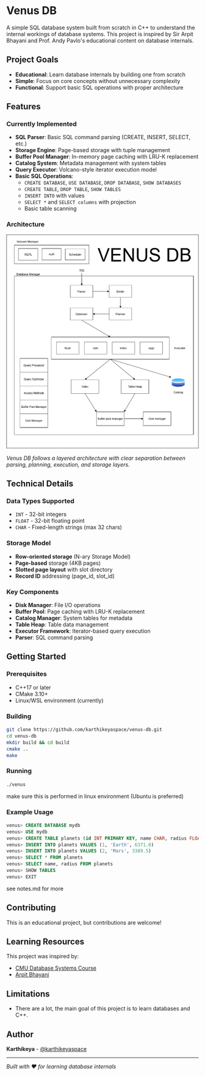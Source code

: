 # Venus DB

A simple SQL database system built from scratch in C++ to understand the internal workings of database systems. This project is inspired by Sir Arpit Bhayani and Prof. Andy Pavlo's educational content on database internals.

## Project Goals

- **Educational**: Learn database internals by building one from scratch
- **Simple**: Focus on core concepts without unnecessary complexity
- **Functional**: Support basic SQL operations with proper architecture

## Features

### Currently Implemented
- **SQL Parser**: Basic SQL command parsing (CREATE, INSERT, SELECT, etc.)
- **Storage Engine**: Page-based storage with tuple management
- **Buffer Pool Manager**: In-memory page caching with LRU-K replacement
- **Catalog System**: Metadata management with system tables
- **Query Executor**: Volcano-style iterator execution model
- **Basic SQL Operations**:
  - `CREATE DATABASE`, `USE DATABASE`, `DROP DATABASE`, `SHOW DATABASES`
  - `CREATE TABLE`, `DROP TABLE`, `SHOW TABLES`
  - `INSERT INTO` with values
  - `SELECT *` and `SELECT columns` with projection
  - Basic table scanning

### Architecture

![Venus DB Architecture](venus.png)

*Venus DB follows a layered architecture with clear separation between parsing, planning, execution, and storage layers.*

## Technical Details

### Data Types Supported
- `INT` - 32-bit integers
- `FLOAT` - 32-bit floating point
- `CHAR` - Fixed-length strings (max 32 chars)

### Storage Model
- **Row-oriented storage** (N-ary Storage Model)
- **Page-based** storage (4KB pages)
- **Slotted page layout** with slot directory
- **Record ID** addressing (page_id, slot_id)

### Key Components
- **Disk Manager**: File I/O operations
- **Buffer Pool**: Page caching with LRU-K replacement
- **Catalog Manager**: System tables for metadata
- **Table Heap**: Table data management
- **Executor Framework**: Iterator-based query execution
- **Parser**: SQL command parsing


##   Getting Started

### Prerequisites
- C++17 or later
- CMake 3.10+
- Linux/WSL environment (currently)

### Building
```bash
git clone https://github.com/karthikeyaspace/venus-db.git
cd venus-db
mkdir build && cd build
cmake ..
make
```

### Running
```bash
./venus
```

make sure this is performed in linux environment (Ubuntu is preferred)

### Example Usage
```sql
venus> CREATE DATABASE mydb
venus> USE mydb  
venus> CREATE TABLE planets (id INT PRIMARY KEY, name CHAR, radius FLOAT)
venus> INSERT INTO planets VALUES (1, 'Earth', 6371.0)
venus> INSERT INTO planets VALUES (2, 'Mars', 3389.5)
venus> SELECT * FROM planets
venus> SELECT name, radius FROM planets
venus> SHOW TABLES
venus> EXIT
```

see notes.md for more

## Contributing

This is an educational project, but contributions are welcome!

## Learning Resources

This project was inspired by:
- [CMU Database Systems Course](https://15445.courses.cs.cmu.edu/)
- [Arpit Bhayani](https://www.youtube.com/@ArpitBhayani)

## Limitations

- There are a lot, the main goal of this project is to learn databases and C++.

## Author

**Karthikeya** - [@karthikeyaspace](https://github.com/karthikeyaspace)

---

*Built with ❤️ for learning database internals*

